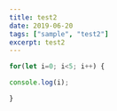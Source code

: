 ```yaml
---
title: test2
date: 2019-06-20
tags: ["sample", "test2"]
excerpt: test2
---
```

```javascript
for(let i=0; i<5; i++) {

console.log(i);

}
```

